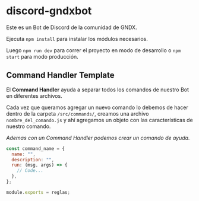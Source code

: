 # discord-gndxbot

Este es un Bot de Discord de la comunidad de GNDX.

Ejecuta `npm install` para instalar los módulos necesarios.

Luego `npm run dev` para correr el proyecto en modo de desarrollo o `npm start` para modo producción.

## Command Handler Template

El **Command Handler** ayuda a separar todos los comandos de nuestro Bot en diferentes archivos.

Cada vez que queramos agregar un nuevo comando lo debemos de hacer dentro de la carpeta `/src/commands/`, creamos una archivo `nombre_del_comando.js` y ahí agregamos un objeto con las características de nuestro comando.

_Ademas con un Command Handler podemos crear un comando de ayuda._

```js
const command_name = {
  name: "",
  description: "",
  run: (msg, args) => {
    // Code...
  },
};

module.exports = reglas;
```
